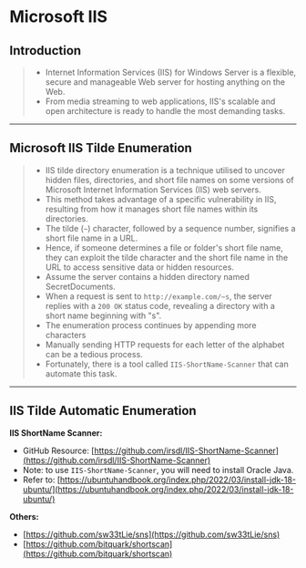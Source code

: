 # Microsoft IIS

## **Introduction**

> * Internet Information Services (IIS) for Windows Server is a flexible, secure and manageable Web server for hosting anything on the Web.
> * From media streaming to web applications, IIS's scalable and open architecture is ready to handle the most demanding tasks.

***

## **Microsoft IIS Tilde Enumeration**

> * IIS tilde directory enumeration is a technique utilised to uncover hidden files, directories, and short file names on some versions of Microsoft Internet Information Services (IIS) web servers.
> * This method takes advantage of a specific vulnerability in IIS, resulting from how it manages short file names within its directories.
> * The tilde (`~`) character, followed by a sequence number, signifies a short file name in a URL.
> * Hence, if someone determines a file or folder's short file name, they can exploit the tilde character and the short file name in the URL to access sensitive data or hidden resources.
> * Assume the server contains a hidden directory named SecretDocuments.
> * When a request is sent to `http://example.com/~s`, the server replies with a `200 OK` status code, revealing a directory with a short name beginning with "s".
> * The enumeration process continues by appending more characters
> * Manually sending HTTP requests for each letter of the alphabet can be a tedious process.
> * Fortunately, there is a tool called `IIS-ShortName-Scanner` that can automate this task.

***

## **IIS Tilde Automatic Enumeration**

**IIS ShortName Scanner:**

* GitHub Resource: [https://github.com/irsdl/IIS-ShortName-Scanner](https://github.com/irsdl/IIS-ShortName-Scanner)
* Note: to use `IIS-ShortName-Scanner`, you will need to install Oracle Java.
* Refer to: [https://ubuntuhandbook.org/index.php/2022/03/install-jdk-18-ubuntu/](https://ubuntuhandbook.org/index.php/2022/03/install-jdk-18-ubuntu/)

**Others:**

* [https://github.com/sw33tLie/sns](https://github.com/sw33tLie/sns)
* [https://github.com/bitquark/shortscan](https://github.com/bitquark/shortscan)
